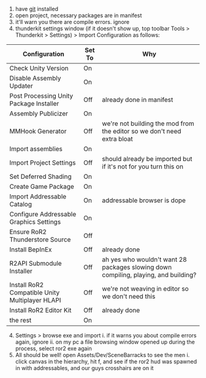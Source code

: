 1. have [git](https://git-scm.com/) installed
1. open project, necessary packages are in manifest
1. it'll warn you there are compile errors. ignore
1. thunderkit settings window (if it doesn't show up, top toolbar Tools > Thunderkit > Settings) > Import Configuration as follows:  

|Configuration | Set To | Why |
|---|-|---|
|Check Unity Version | On | |
|Disable Assembly Updater | On | |
|Post Processing Unity Package Installer | Off | already done in manifest |
|Assembly Publicizer | On | |
|MMHook Generator | Off | we're not building the mod from the editor so we don't need extra bloat |
|Import assemblies | On |  |
|Import Project Settings | Off | should already be imported but if it's not for you turn this on |
|Set Deferred Shading | On |  |
|Create Game Package | On |  |
|Import Addressable Catalog | On | addressable browser is dope |
|Configure Addressable Graphics Settings | On |  |
|Ensure RoR2 Thunderstore Source | Off | |
|Install BepInEx| Off | already done |
|R2API Submodule Installer | Off | ah yes who wouldn't want 28 packages slowing down compiling, playing, and building? |
|Install RoR2 Compatible Unity Multiplayer HLAPI | Off | we're not weaving in editor so we don't need this |
|Install RoR2 Editor Kit | Off | already done |
|the rest | On |  |

4. Settings > browse exe and import
    i. if it warns you about compile errors again, ignore
    ii. on my pc a file browsing window opened up during the process, select ror2 exe again
5. All should be well! open Assets/Dev/SceneBarracks to see the men
    i. click canvas in the hierarchy, hit f, and see if the ror2 hud was spawned in with addressables, and our guys crosshairs are on it
